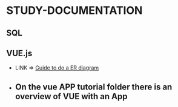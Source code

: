 # STUDY-DOCUMENTATION



## SQL
## VUE.js 

* LINK => [Guide to do a ER diagram](https://www.lucidchart.com/pages/pt/o-que-e-diagrama-entidade-relacionamento)

* ## On the vue APP tutorial folder there is an overview of VUE with an App
